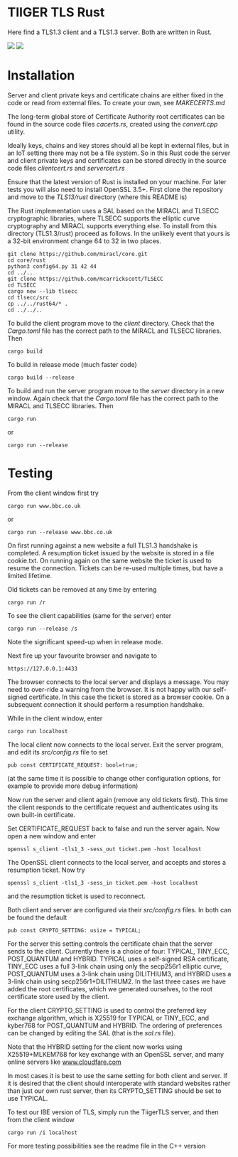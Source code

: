 # TIIGER TLS Rust

Here find a TLS1.3 client and a TLS1.3 server. Both are written in Rust.

<img src="https://img.shields.io/badge/language-rust-blue.svg"/>
<img src="https://img.shields.io/badge/platform-mac | linux | win-lightgrey.svg?style=flat"/>

# Installation

Server and client private keys and certificate chains are either fixed in the code or read from 
external files. To create your own, see *MAKECERTS.md*

The long-term global store of Certificate Authority root certificates can be found in the source code files *cacerts.rs*, created 
using the *convert.cpp* utility.

Ideally keys, chains and key stores should all be kept in external files, but in an IoT setting there may not be a file system. 
So in this Rust code the server and client private keys and certificates can be stored directly in the 
source code files *clientcert.rs* and *servercert.rs*

Ensure that the latest version of Rust is installed on your machine. For later tests you will also need to install OpenSSL 3.5+. 
First clone the repository and move to the *TLS13/rust* directory (where this README is)

The Rust implementation uses a SAL based on the MIRACL and TLSECC cryptographic libraries, where TLSECC supports the elliptic 
curve cryptography and MIRACL supports everything else. To install from this directory (TLS1.3/rust) proceed as follows. In the 
unlikely event that yours is a 32-bit environment change 64 to 32 in two places.

	git clone https://github.com/miracl/core.git
	cd core/rust
	python3 config64.py 31 42 44
	cd ../..
	git clone https://github.com/mcarrickscott/TLSECC
	cd TLSECC
	cargo new --lib tlsecc
	cd tlsecc/src
	cp ../../rust64/* .
	cd ../../..

To build the client program move to the *client* directory. Check that the *Cargo.toml* file has the correct path to the MIRACL 
and TLSECC libraries. Then 

	cargo build

To build in release mode (much faster code)

	cargo build --release

To build and run the server program move to the *server* directory in a new window. Again check that the *Cargo.toml* file has 
the correct path to the MIRACL and TLSECC libraries. Then 

	cargo run
	
or

	cargo run --release

# Testing

From the client window first try

	cargo run www.bbc.co.uk

or

	cargo run --release www.bbc.co.uk

On first running against a new website a full TLS1.3 handshake is completed. A resumption ticket issued by the website is stored in a 
file cookie.txt. On running again on the same website the ticket is used to resume the connection. Tickets can be re-used multiple 
times, but have a limited lifetime.

Old tickets can be removed at any time by entering

	cargo run /r

To see the client capabilities (same for the server) enter

	cargo run --release /s

Note the significant speed-up when in release mode.

Next fire up your favourite browser and navigate to

	https://127.0.0.1:4433

The browser connects to the local server and displays a message. You may need to over-ride a warning from the browser. 
It is not happy with our self-signed certificate.
In this case the ticket is stored as a browser cookie. On a subsequent connection it 
should perform a resumption handshake.


While in the client window, enter

	cargo run localhost

The local client now connects to the local server. Exit the server program, and edit its *src/config.rs* file to set

	pub const CERTIFICATE_REQUEST: bool=true;

(at the same time it is possible to change other configuration options, for example to provide more debug information)

Now run the server and client again (remove any old tickets first). This time the client responds to the certificate request and 
authenticates using its own built-in certificate. 

Set CERTIFICATE\_REQUEST back to false and run the server again. Now open a new window and enter

	openssl s_client -tls1_3 -sess_out ticket.pem -host localhost

The OpenSSL client connects to the local server, and accepts and stores a resumption ticket. Now try

	openssl s_client -tls1_3 -sess_in ticket.pem -host localhost
 
and the resumption ticket is used to reconnect.


Both client and server are configured via their *src/config.rs* files. In both can be found the default

	pub const CRYPTO_SETTING: usize = TYPICAL;

For the server this setting controls the certificate chain that the server sends to the client. Currently there
is a choice of four: TYPICAL, TINY_ECC, POST_QUANTUM and HYBRID. TYPICAL uses a self-signed RSA certificate, TINY_ECC
uses a full 3-link chain using only the secp256r1 elliptic curve, POST_QUANTUM uses a 3-link chain using DILITHIUM3, and HYBRID
uses a 3-link chain using secp256r1+DILITHIUM2. In the last three cases we have added the root certificates, which we generated
ourselves, to the root certificate store used by the client.

For the client CRYPTO\_SETTING is used to control the preferred key exchange algorithm, which is X25519 for TYPICAL or TINY\_ECC, 
and kyber768 for POST\_QUANTUM and HYBRID. The ordering of preferences can be changed by editing the SAL (that is the *sal.rs* file).

Note that the HYBRID setting for the client now works using X25519+MLKEM768 for key exchange with an OpenSSL server, and many online 
servers like www.cloudfare.com 

In most cases it is best to use the same setting for both client and server. If it is desired that the client should interoperate
with standard websites rather than just our own rust server, then its CRYPTO\_SETTING should be set to use TYPICAL. 

To test our IBE version of TLS, simply run the TiigerTLS server, and then from the client window

	cargo run /i localhost

For more testing possibilities see the readme file in the C++ version

